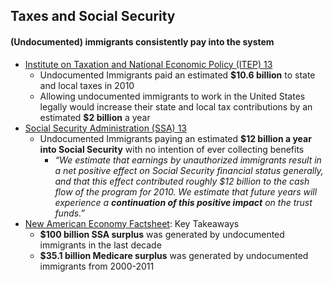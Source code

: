 ## Taxes and Social Security

#### (Undocumented) immigrants consistently pay into the system

*   [Institute on Taxation and National Economic Policy (ITEP) 13](https://itep.org/wp-content/uploads/undocumentedtaxes.pdf)
    *   Undocumented Immigrants paid an estimated **$10.6 billion** to state and local taxes in 2010
    *   Allowing undocumented immigrants to work in the United States legally would increase their state and local tax contributions by an estimated **$2 billion** a year
*   [Social Security Administration (SSA) 13](https://www.ssa.gov/oact/NOTES/pdf_notes/note151.pdf) 
    *   Undocumented Immigrants paying an estimated **$12 billion a year into Social Security** with no intention of ever collecting benefits
        *   _“We estimate that earnings by unauthorized immigrants result in a net positive effect on Social Security financial status generally, and that this effect contributed roughly $12 billion to the cash flow of the program for 2010. We estimate that future years will experience a **continuation of this positive impact** on the trust funds.”_
*   [New American Economy Factsheet](https://www.newamericaneconomy.org/issues/undocumented-immigrants/#economic-contributors,-not-criminals): Key Takeaways
    *   **$100 billion SSA surplus** was generated by undocumented immigrants in the last decade
    *   **$35.1 billion Medicare surplus** was generated by undocumented immigrants from 2000-2011
